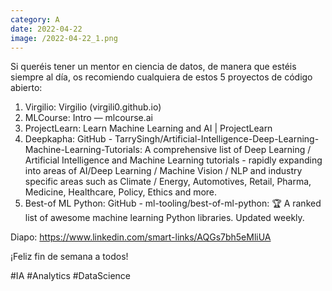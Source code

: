 ```yaml
--- 
category: A 
date: 2022-04-22 
image: /2022-04-22_1.png 
--- 
```


Si queréis tener un mentor en ciencia de datos, de manera que estéis siempre al día, os recomiendo cualquiera de estos 5 proyectos de código abierto:

1) Virgilio: Virgilio (virgili0.github.io)
2) MLCourse: Intro — mlcourse.ai
3) ProjectLearn: Learn Machine Learning and AI | ProjectLearn
4) Deepkapha: GitHub - TarrySingh/Artificial-Intelligence-Deep-Learning-Machine-Learning-Tutorials: A comprehensive list of Deep Learning / Artificial Intelligence and Machine Learning tutorials - rapidly expanding into areas of AI/Deep Learning / Machine Vision / NLP and industry specific areas such as Climate / Energy, Automotives, Retail, Pharma, Medicine, Healthcare, Policy, Ethics and more.
5) Best-of ML Python: GitHub - ml-tooling/best-of-ml-python: 🏆 A ranked list of awesome machine learning Python libraries. Updated weekly.

Diapo: https://www.linkedin.com/smart-links/AQGs7bh5eMliUA

¡Feliz fin de semana a todos!

#IA #Analytics #DataScience